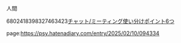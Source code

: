 人間

6802418398327463423[チャット/ミーティング使い分けポイント6つ](https://psy.hatenadiary.com/entry/2025/01/27/210446)

page:https://psy.hatenadiary.com/entry/2025/02/10/094334
